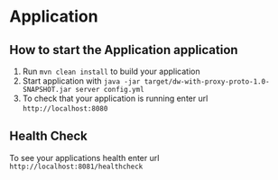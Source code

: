 # Application

How to start the Application application
---

1. Run `mvn clean install` to build your application
1. Start application with `java -jar target/dw-with-proxy-proto-1.0-SNAPSHOT.jar server config.yml`
1. To check that your application is running enter url `http://localhost:8080`

Health Check
---

To see your applications health enter url `http://localhost:8081/healthcheck`
